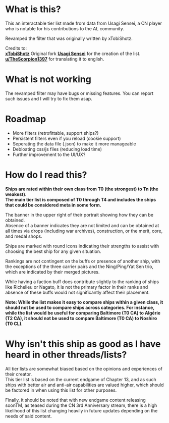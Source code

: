 # What is this?
This an interactable tier list made from data from Usagi Sensei, a CN player who is notable for his contributions to the AL community.

Revamped the filter that was originally written by xTobiShotz.

Credits to:  
**[xTobiShotz](https://github.com/xTobiShotz)** Original fork
**[Usagi Sensei](https://space.bilibili.com/24889090)** for the creation of the list.  
**[u/TheScorpion1397](https://www.reddit.com/user/TheScorpion1397/)** for translating it to english.  

# What is not working
The revamped filter may have bugs or missing features. You can report such issues and I will try to fix them asap.

# Roadmap
- More filters (retrofittable, support ships?)
- Persistent filters even if you reload (cookie support)
- Seperating the data file (.json) to make it more manageable
- Debloating css/js files (reducing load time)
- Further improvement to the UI/UX?

# How do I read this?
**Ships are rated within their own class from T0 (the strongest) to Tn (the weakest).  
The main tier list is composed of T0 through T4 and includes the ships that could be considered meta in some form.**  

The banner in the upper right of their portrait showing how they can be obtained.  
Absence of a banner indicates they are not limited and can be obtained at all times via drops (including war archives), construction, or the merit, core, and medal shops.  

Ships are marked with round icons indicating their strengths to assist with choosing the best ship for any given situation.  

Rankings are not contingent on the buffs or presence of another ship, with the exceptions of the three carrier pairs and the Ning/Ping/Yat Sen trio, which are indicated by their merged pictures.  

While having a faction buff does contribute slightly to the ranking of ships like Richelieu or Nagato, it is not the primary factor in their ranks and absence of these buffs would not significantly affect their placement.  

**Note: While the list makes it easy to compare ships within a given class, it should not be used to compare ships across categories. For instance, while the list would be useful for comparing Baltimore (T0 CA) to Algérie (T2 CA), it should not be used to compare Baltimore (T0 CA) to Noshiro (T0 CL)**.  

# Why isn't this ship as good as I have heard in other threads/lists?  
All tier lists are somewhat biased based on the opinions and experiences of their creator.  
This tier list is based on the current endgame of Chapter 13, and as such ships with better air and anti-air capabilities are valued higher, which should be factored in when using this list for other purposes.  

Finally, it should be noted that with new endgame content releasing soonTM, as teased during the CN 3rd Anniversary stream, there is a high likelihood of this list changing heavily in future updates depending on the needs of said content.

